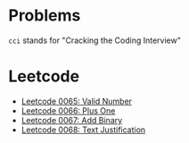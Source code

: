 # Problems

`cci` stands for "Cracking the Coding Interview"

# Leetcode

- [Leetcode 0065: Valid Number](recursion-dp/leetcode-0065-valid-number/)
- [Leetcode 0066: Plus One](general/leetcode-0066-plus-one/)
- [Leetcode 0067: Add Binary](general/leetcode-0067-add-binary/)
- [Leetcode 0068: Text Justification](general/leetcode-0068-text-justification/README.md)
